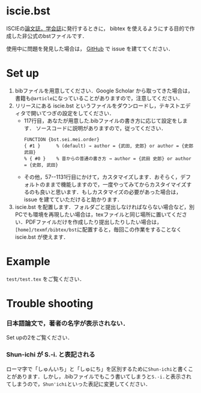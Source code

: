# iscie.bst

ISCIEの[論文誌，学会誌](https://www.iscie.or.jp/pub/journal)に発行するときに， bibtex を使えるようにする目的で作成した非公式のbstファイルです．

使用中に問題を発見した場合は， [GitHub](https://github.com/knttnk/sci_bst) で issue を建ててください．

# Set up

1. bibファイルを用意してください．Google Scholar から取ってきた場合は，書籍も`@article`になっていることがありますので，注意してください．
2. リリースにある iscie.bst というファイルをダウンロードし，テキストエディタで開いてつぎの設定をしてください．
   - 117行目，あなたが用意した.bibファイルの書き方に応じて設定をします．
     ソースコードに説明がありますので，従ってください．
      ```bst
      FUNCTION {bst.sei.mei.order}
      { #1 }      % (default) → author = {武田, 史郎} or author = {史郎 武田} 
      % { #0 }    % 昔からの普通の書き方 → author = {武田 史郎} or author = {史郎, 武田}
      ```
   - その他，57--1131行目にかけて，カスタマイズします．おそらく，デフォルトのままで機能しますので，一度やってみてからカスタイマイズするのも良いと思います．もしカスタマイズの必要があった場合は， issue を建てていただけると助かります．
4. iscie.bst を配置します．フォルダごと提出しなければならない場合など，別PCでも環境を再現したい場合は，texファイルと同じ場所に置いてください．PDFファイルだけを作成したり提出したりしたい場合は，`[home]/texmf/bibtex/bst`に配置すると，毎回この作業をすることなく iscie.bst が使えます．

# Example
`test/test.tex` をご覧ください．

# Trouble shooting
### 日本語論文で，著者の名字が表示されない．
Set upの2をご覧ください．

### Shun-ichi が S.-i. と表記される
ローマ字で「しゅんいち」と「しゅにち」を区別するために`Shun-ichi`と書くことがあります．しかし，.bibファイルでもこう書いてしまうと`S.-i.`と表示されてしまうので，`Shun'ichi`といった表記に変更してください．
